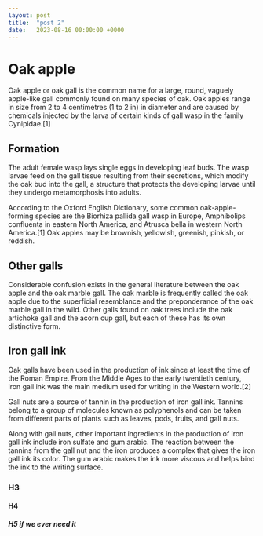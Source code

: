 ```yaml
---
layout: post
title:  "post 2"
date:   2023-08-16 00:00:00 +0000
---
```

# Oak apple

Oak apple or oak gall is the common name for a large, round, vaguely apple-like gall commonly found on many species of oak. Oak apples range in size from 2 to 4 centimetres (1 to 2 in) in diameter and are caused by chemicals injected by the larva of certain kinds of gall wasp in the family Cynipidae.[1]

## Formation

The adult female wasp lays single eggs in developing leaf buds. The wasp larvae feed on the gall tissue resulting from their secretions, which modify the oak bud into the gall, a structure that protects the developing larvae until they undergo metamorphosis into adults.

According to the Oxford English Dictionary, some common oak-apple-forming species are the Biorhiza pallida gall wasp in Europe, Amphibolips confluenta in eastern North America, and Atrusca bella in western North America.[1] Oak apples may be brownish, yellowish, greenish, pinkish, or reddish.

## Other galls

Considerable confusion exists in the general literature between the oak apple and the oak marble gall. The oak marble is frequently called the oak apple due to the superficial resemblance and the preponderance of the oak marble gall in the wild. Other galls found on oak trees include the oak artichoke gall and the acorn cup gall, but each of these has its own distinctive form.

## Iron gall ink

Oak galls have been used in the production of ink since at least the time of the Roman Empire. From the Middle Ages to the early twentieth century, iron gall ink was the main medium used for writing in the Western world.[2]

Gall nuts are a source of tannin in the production of iron gall ink. Tannins belong to a group of molecules known as polyphenols and can be taken from different parts of plants such as leaves, pods, fruits, and gall nuts.

Along with gall nuts, other important ingredients in the production of iron gall ink include iron sulfate and gum arabic. The reaction between the tannins from the gall nut and the iron produces a complex that gives the iron gall ink its color. The gum arabic makes the ink more viscous and helps bind the ink to the writing surface.

### H3
#### H4
##### H5 if we ever need it


